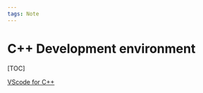 ```yaml
---
tags: Note
---
```


# C++ Development environment

[TOC]

[VScode for C++](https://hackmd.io/@liaojason2/vscodecppwindows)